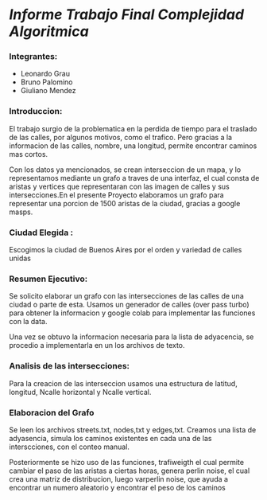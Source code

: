 # *Informe Trabajo Final Complejidad Algoritmica*

### Integrantes:
* Leonardo Grau
* Bruno Palomino
* Giuliano Mendez

### Introduccion:
El trabajo surgio de la problematica en la perdida de tiempo para el traslado de las calles, por algunos motivos, como el trafico. Pero gracias a la informacion de las calles, nombre, una longitud, permite encontrar caminos mas cortos.

Con los datos ya mencionados, se crean interseccion de un mapa, y lo representamos mediante un grafo a traves de una interfaz, el cual consta de aristas y vertices que representaran con las imagen de calles y sus intersecciones.En el presente Proyecto elaboramos un grafo para representar una porcion de 1500 aristas de la ciudad, gracias a google masps.

### Ciudad Elegida :
Escogimos la ciudad de Buenos Aires por el orden y variedad de calles unidas

### Resumen Ejecutivo:
Se solicito elaborar un grafo con las intersecciones de las calles de una ciudad o parte de esta. Usamos un generador de calles (over pass turbo)
para obtener la informacion y google colab para implementar las funciones con la data.

Una vez se obtuvo la informacion necesaria para la lista de adyacencia, se procedio a implementarla en un los archivos de texto.

### Analisis de las intersecciones:
Para la creacion de las interseccion usamos una estructura de latitud, longitud, Ncalle horizontal y Ncalle vertical.

### Elaboracion del Grafo
Se leen los archivos streets.txt, nodes,txt y edges,txt.
Creamos una lista de adyasencia, simula los caminos existentes en cada una de las interscciones, con el conteo manual.

Posteriormente se hizo uso de las funciones, trafiweigth el cual permite cambiar el paso de las aristas a ciertas horas, genera perlin noise, el cual crea una matriz de distribucion, luego varperlin noise, que ayuda a encontrar un numero aleatorio y encontrar el peso de los caminos
